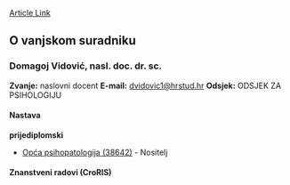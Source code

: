 [Article Link](https://www.fhs.hr/djelatnik/domagoj.vidovic)

## O vanjskom suradniku
###  Domagoj Vidović, nasl. doc. dr. sc. 
**Zvanje:**
naslovni docent 
**E-mail:**
[dvidovic1@hrstud.hr](javascript:startMail\('iqqvibpv@1eugfqhu.e'\);)
**Odsjek:**
ODSJEK ZA PSIHOLOGIJU 
#### Nastava
**prijediplomski**
  * [Opća psihopatologija (38642)](https://www.fhs.hr/predmet/opcpsi) - Nositelj


#### Znanstveni radovi (CroRIS)
